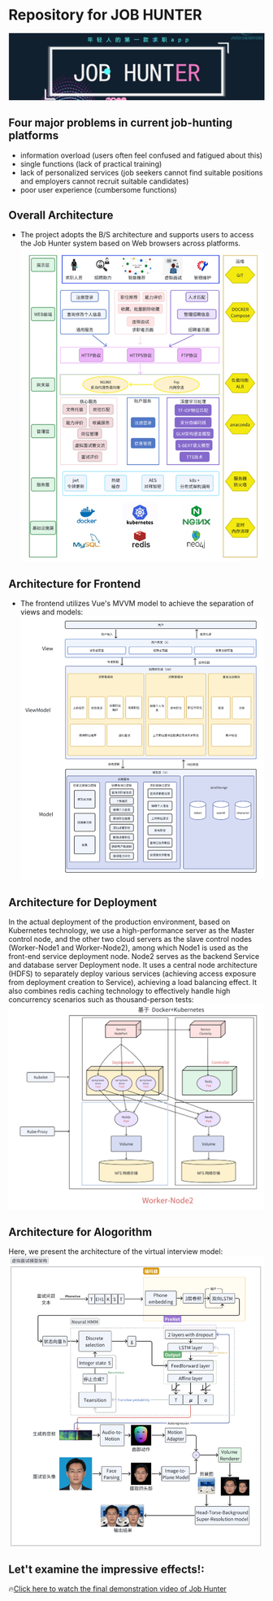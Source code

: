 # Repository for JOB HUNTER

![Job Hunter image](asset/logo.png)

## Four major problems in current job-hunting platforms
- information overload (users often feel confused and fatigued about this)
- single functions (lack of practical training)
- lack of personalized services (job seekers cannot find suitable positions and employers cannot recruit suitable candidates)
- poor user experience (cumbersome functions)

## Overall Architecture
- The project adopts the B/S architecture and supports users to access the Job Hunter system based on Web browsers across platforms.
![Job Hunter image](asset/architexture.png)

## Architecture for Frontend
- The frontend utilizes Vue's MVVM model to achieve the separation of views and models:
![frontend](asset/frontend.png)

## Architecture for Deployment
In the actual deployment of the production environment, based on Kubernetes technology, we use a high-performance server as the Master control node, and the other two cloud servers as the slave control nodes (Worker-Node1 and Worker-Node2), among which Node1 is used as the front-end service deployment node. Node2 serves as the backend Service and database server Deployment node. It uses a central node architecture (HDFS) to separately deploy various services (achieving access exposure from deployment creation to Service), achieving a load balancing effect. It also combines redis caching technology to effectively handle high concurrency scenarios such as thousand-person tests:
![deployment](asset/backend.png)

## Architecture for Alogorithm
Here, we present the architecture of the virtual interview model:
![deployment](asset/algorithm.png)

## Let't examine the impressive effects!:

🔥[Click here to watch the final demonstration video of Job Hunter](https://vimeo.com/1082929609)
